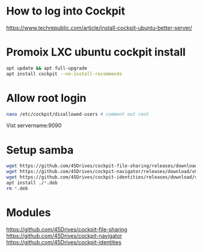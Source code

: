 # How to log into Cockpit
https://www.techrepublic.com/article/install-cockpit-ubuntu-better-server/

# Promoix LXC ubuntu cockpit install
```bash
apt update && apt full-upgrade
apt install cockpit --no-install-recommends
```

# Allow root login
```bash
nano /etc/cockpit/disallowed-users # comment out root
```

Vist servername:9090

# Setup samba
```bash
wget https://github.com/45Drives/cockpit-file-sharing/releases/download/v3.3.7/cockpit-file-sharing_3.3.7-1focal_all.deb
wget https://github.com/45Drives/cockpit-navigator/releases/download/v0.5.10/cockpit-navigator_0.5.10-1focal_all.deb
wget https://github.com/45Drives/cockpit-identities/releases/download/v0.1.12/cockpit-identities_0.1.12-1focal_all.deb
apt install ./*.deb
rm *.deb
```

# Modules
https://github.com/45Drives/cockpit-file-sharing
https://github.com/45Drives/cockpit-navigator
https://github.com/45Drives/cockpit-identities